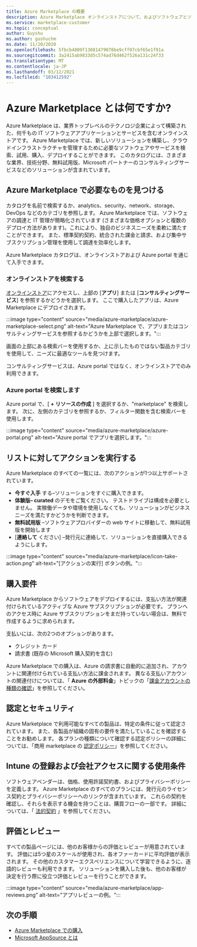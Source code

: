 ```yaml
---
title: Azure Marketplace の概要
description: Azure Marketplace オンラインストアについて、およびソフトウェアとソリューションを検索して試用する方法について説明します。
ms.service: marketplace-customer
ms.topic: conceptual
author: Guyshu
ms.author: gushuchm
ms.date: 11/20/2020
ms.openlocfilehash: 5fbcb4809f13081479078be9cff07cbf65e1f91a
ms.sourcegitcommit: 3a2415ab9833d5c574ad76d462f526a131c24f33
ms.translationtype: MT
ms.contentlocale: ja-JP
ms.lasthandoff: 03/12/2021
ms.locfileid: "103412592"
---
```

# <a name="what-is-azure-marketplace"></a>Azure Marketplace とは何ですか?

Azure Marketplace は、業界トップレベルのテクノロジ企業によって構築された、何千もの IT ソフトウェアアプリケーションとサービスを含むオンラインストアです。 Azure Marketplace では、新しいソリューションを構築し、クラウドインフラストラクチャを管理するために必要なソフトウェアやサービスを検索、試用、購入、デプロイすることができます。 このカタログには、さまざまな業界、技術分野、無料試用版、Microsoft パートナーのコンサルティングサービスなどのソリューションが含まれています。

## <a name="find-what-you-need-in-azure-marketplace"></a>Azure Marketplace で必要なものを見つける

カタログを名前で検索するか、analytics、security、network、storage、DevOps などのカテゴリを参照します。 Azure Marketplace では、ソフトウェアの調達と IT 管理が簡略化されています (さまざまな価格オプションと複数のデプロイ方法があります)。これにより、独自のビジネスニーズを柔軟に満たすことができます。 また、標準契約契約、統合された課金と請求、および集中サブスクリプション管理を使用して調達を効率化します。

Azure Marketplace カタログは、オンラインストアおよび Azure portal を通じて入手できます。  

### <a name="search-the-online-store"></a>オンラインストアを検索する

[オンラインストア](https://azuremarketplace.microsoft.com/)にアクセスし、上部の [**アプリ**] または [**コンサルティングサービス**] を参照するかどうかを選択します。 ここで購入したアプリは、Azure Marketplace にデプロイされます。

:::image type="content" source="media/azure-marketplace/azure-marketplace-select.png" alt-text="Azure Marketplace で、アプリまたはコンサルティングサービスを参照するかどうかを上部で選択します。":::

画面の上部にある検索バーを使用するか、上に示したものではない製品カテゴリを使用して、ニーズに最適なツールを見つけます。

コンサルティングサービスは、Azure portal ではなく、オンラインストアでのみ利用できます。

### <a name="search-in-the-azure-portal"></a>Azure portal を検索します

Azure portal で、[ **+ リソースの作成** ] を選択するか、"marketplace" を検索します。 次に、左側のカテゴリを参照するか、フィルター関数を含む検索バーを使用します。

:::image type="content" source="media/azure-marketplace/azure-portal.png" alt-text="Azure portal でアプリを選択します。":::

## <a name="take-action-on-a-listing"></a>リストに対してアクションを実行する

Azure Marketplace のすべての一覧には、次のアクションが1つ以上サポートされています。

- **今すぐ入手** する–ソリューションをすぐに購入できます。
- **体験版– curated** のデモをご覧ください。 テストドライブは構成を必要としません。 実稼働データや環境を使用しなくても、ソリューションがビジネスニーズを満たすかどうかを判断できます。
- **無料試用版** –ソフトウェアプロバイダーの web サイトに移動して、無料試用版を開始します
- [**連絡して** ください] –発行元に連絡して、ソリューションを直接購入できるようにします。

:::image type="content" source="media/azure-marketplace/icon-take-action.png" alt-text="[アクションの実行] ボタンの例。":::

## <a name="purchasing-requirements"></a>購入要件

Azure Marketplace からソフトウェアをデプロイするには、支払い方法が関連付けられているアクティブな Azure サブスクリプションが必要です。 プランへのアクセス時に Azure サブスクリプションをまだ持っていない場合は、無料で作成するように求められます。

支払いには、次の2つのオプションがあります。  

- クレジット カード
- 請求書 (既存の Microsoft 購入契約を含む)

Azure Marketplace での購入は、Azure の請求書に自動的に追加され、アカウントに関連付けられている支払い方法に課金されます。 異なる支払いアカウントの関連付けについては、「 **Azure の外部料金**」トピックの「[課金アカウントの種類の確認](/azure/cost-management-billing/understand/understand-azure-marketplace-charges#check-billing-account-type)」を参照してください。

## <a name="certification-and-security"></a>認定とセキュリティ

Azure Marketplace で利用可能なすべての製品は、特定の条件に従って認定されています。 また、各製品が組織の固有の要件を満たしていることを確認することをお勧めします。 各プランの種類について確認する認定ポリシーの詳細については、「商用 marketplace の [認定ポリシー](/legal/marketplace/certification-policies)」を参照してください。

## <a name="terms-and-conditions"></a>Intune の登録および会社アクセスに関する使用条件

ソフトウェアベンダーは、価格、使用許諾契約書、およびプライバシーポリシーを定義します。 Azure Marketplace のすべてのプランには、発行元のライセンス契約とプライバシーポリシーへのリンクが含まれています。 これらの契約を確認し、それらを表示する機会を持つことは、購買フローの一部です。 詳細については、「 [法的契約](legal-contracts.md) 」を参照してください。

## <a name="ratings-and-reviews"></a>評価とレビュー

すべての製品ページには、他のお客様からの評価とレビューが用意されています。 評価には5つ星のスケールが使用され、各オファーカードに平均評価が表示されます。 その他のカスタマーエクスペリエンスについて学習できるように、逐語的レビューも利用できます。 ソリューションを購入した後も、他のお客様が決定を行う際に役立つ評価とレビューを行うことができます。

:::image type="content" source="media/azure-marketplace/app-reviews.png" alt-text="アプリレビューの例。":::

## <a name="next-steps"></a>次の手順

- [Azure Marketplace での購入](azure-purchasing-invoicing.md)
- [Microsoft AppSource とは](appsource-overview.md)